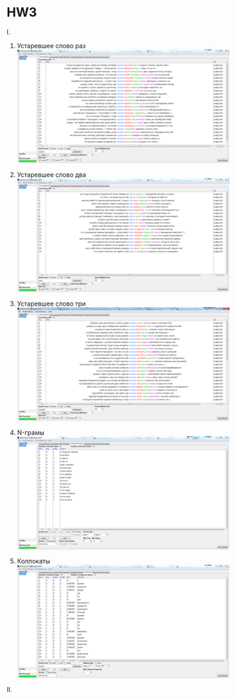 # HW3

I.

1) Устаревшее слово раз
![](устаревшеесловораз.PNG)

2) Устаревшее слово два
![](устаревшеесловодва.PNG)

3) Устаревшее слово три
![](устаревшеесловотри.PNG)

4) N-грамы
![](n-грамы.PNG)

5) Коллокаты
![](коллокаты.PNG)

II. 

